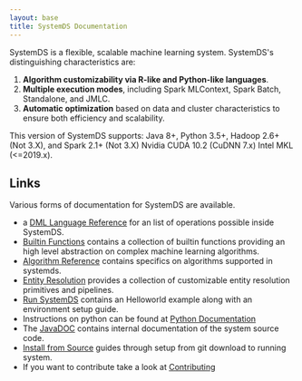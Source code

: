 ```yaml
---
layout: base
title: SystemDS Documentation
---
```

<!--
{% comment %}
Licensed to the Apache Software Foundation (ASF) under one or more
contributor license agreements.  See the NOTICE file distributed with
this work for additional information regarding copyright ownership.
The ASF licenses this file to you under the Apache License, Version 2.0
(the "License"); you may not use this file except in compliance with
the License.  You may obtain a copy of the License at

http://www.apache.org/licenses/LICENSE-2.0

Unless required by applicable law or agreed to in writing, software
distributed under the License is distributed on an "AS IS" BASIS,
WITHOUT WARRANTIES OR CONDITIONS OF ANY KIND, either express or implied.
See the License for the specific language governing permissions and
limitations under the License.
{% endcomment %}
-->

SystemDS is a flexible, scalable machine learning system.
SystemDS's distinguishing characteristics are:

  1. **Algorithm customizability via R-like and Python-like languages**.
  2. **Multiple execution modes**, including Spark MLContext, Spark Batch, Standalone, and JMLC.
  3. **Automatic optimization** based on data and cluster characteristics to ensure both efficiency and scalability.

This version of SystemDS supports: Java 8+,  Python 3.5+, Hadoop 2.6+ (Not 3.X), and Spark 2.1+ (Not 3.X) Nvidia CUDA 10.2
 (CuDNN 7.x) Intel MKL (<=2019.x).

## Links

Various forms of documentation for SystemDS are available.

- a [DML Language Reference](./site/dml-language-reference) for an list of operations possible inside SystemDS.
- [Builtin Functions](./site/builtins-reference) contains a collection of builtin functions providing an high level abstraction on complex machine learning algorithms.
- [Algorithm Reference](./site/algorithms-reference) contains specifics on algorithms supported in systemds.
- [Entity Resolution](./site/entity-resolution) provides a collection of customizable entity resolution primitives and pipelines.
- [Run SystemDS](./site/run) contains an Helloworld example along with an environment setup guide.
- Instructions on python can be found at [Python Documentation](./api/python/index)
- The [JavaDOC](./api/java/index) contains internal documentation of the system source code.
- [Install from Source](./site/install) guides through setup from git download to running system.
- If you want to contribute take a look at [Contributing](https://github.com/apache/systemds/blob/master/CONTRIBUTING.md)
